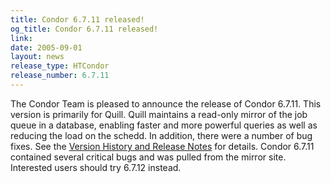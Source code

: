 ```yaml
---
title: Condor 6.7.11 released!
og_title: Condor 6.7.11 released!
link: 
date: 2005-09-01
layout: news
release_type: HTCondor
release_number: 6.7.11
---
```


The Condor Team is pleased to announce the release of Condor 6.7.11.  This version is primarily for Quill.  Quill maintains a read-only mirror of the job queue in a database, enabling faster and more powerful queries as well as reducing the load on the schedd.  In addition, there were a number of bug fixes.  See the <a href="manual/latest-dev/9_Version_History.html"> Version History and Release Notes</a> for details.  Condor 6.7.11 contained several critical bugs and was pulled from the mirror site.  Interested users should try 6.7.12 instead.

